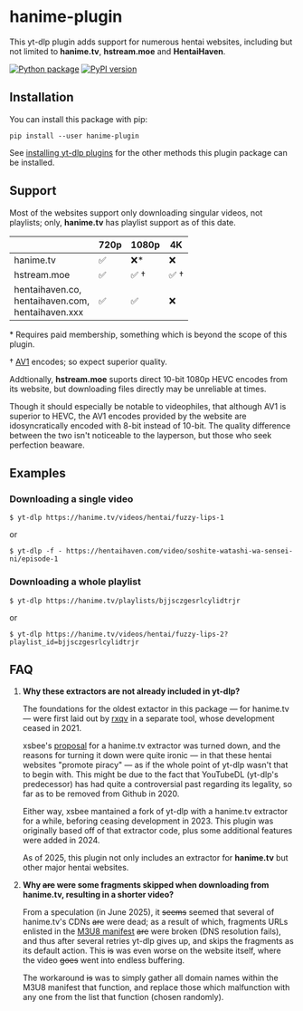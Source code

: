 # hanime-plugin

This yt-dlp plugin adds support for numerous hentai websites, including but not limited to **hanime.tv**, **hstream.moe** and **HentaiHaven**.

[![Python package](https://github.com/cynthia2006/hanime-tv-plugin/actions/workflows/python-package.yml/badge.svg)](https://github.com/cynthia2006/hanime-tv-plugin/actions/workflows/python-package.yml)
[![PyPI version](https://badge.fury.io/py/hanime-tv-plugin.svg)](https://badge.fury.io/py/hanime-tv-plugin)

## Installation

You can install this package with pip:
```
pip install --user hanime-plugin
```

See [installing yt-dlp plugins](https://github.com/yt-dlp/yt-dlp#installing-plugins) for the other methods this plugin package can be installed.

## Support

Most of the websites support only downloading singular videos, not playlists; only, **hanime.tv** has playlist support as of this date.

|                                                          | 720p               | 1080p                | 4K                   |
| -------------------------------------------------------- | ------------------ | -------------------- | -------------------- |
| hanime.tv                                                | :white_check_mark: | :x:*                 | :x:                  |
| hstream.moe                                              | :white_check_mark: | :white_check_mark: † | :white_check_mark: † |
| hentaihaven.co,<br/>hentaihaven.com,<br/>hentaihaven.xxx | :white_check_mark: | :white_check_mark:   | :x:                  |

\* Requires paid membership, something which is beyond the scope of this plugin.

† [AV1](https://en.wikipedia.org/wiki/AV1) encodes; so expect superior quality. 

Addtionally, **hstream.moe** suports direct 10-bit 1080p HEVC encodes from its website, but downloading files directly may be unreliable at times. 

Though it should especially be notable to videophiles, that although AV1 is superior to HEVC, the AV1 encodes provided by the website are idosyncratically encoded with 8-bit instead of 10-bit. The quality difference between the two isn't noticeable to the layperson, but those who seek perfection beaware.

## Examples

### Downloading a single video

```
$ yt-dlp https://hanime.tv/videos/hentai/fuzzy-lips-1
```

or 

```
$ yt-dlp -f - https://hentaihaven.com/video/soshite-watashi-wa-sensei-ni/episode-1
```

### Downloading a whole playlist

```
$ yt-dlp https://hanime.tv/playlists/bjjsczgesrlcylidtrjr
```
or
```
$ yt-dlp https://hanime.tv/videos/hentai/fuzzy-lips-2?playlist_id=bjjsczgesrlcylidtrjr
```

## FAQ

1. **Why these extractors are not already included in yt-dlp?**

   The foundations for the oldest extactor in this package — for hanime.tv — were first laid out by [rxqv](https://github.com/rxqv/htv) in a separate tool, whose development ceased in 2021.

   xsbee's [proposal](https://github.com/yt-dlp/yt-dlp/issues/4007) for a hanime.tv extractor was turned down, and the reasons for turning it down were quite ironic — in that these hentai websites "promote piracy" — as if the whole point of yt-dlp wasn't that to begin with. This might be due to the fact that YouTubeDL (yt-dlp's predecessor) has had quite a controversial past regarding its legality, so far as to be removed from Github in 2020.

   Either way, xsbee mantained a fork of yt-dlp with a hanime.tv extractor for a while, beforing ceasing development in 2023. This plugin was originally based off of that extractor code, plus some additional features were added in 2024.

   As of 2025, this plugin not only includes an extractor for **hanime.tv** but other major hentai websites. 

2. **Why ~~are~~ were some fragments skipped when downloading from hanime.tv, resulting in a shorter video?**

   From a speculation (in June 2025), it ~~seems~~ seemed that several of hanime.tv's CDNs ~~are~~ were dead; as a result of which, fragments URLs enlisted in the [M3U8 manifest](https://en.wikipedia.org/wiki/HTTP_Live_Streaming) ~~are~~ were broken (DNS resolution fails), and thus after several retries yt-dlp gives up, and skips the fragments as its default action. This ~~is~~ was even worse on the website itself, where the video ~~goes~~ went into endless buffering. 

   The workaround ~~is~~ was to simply gather all domain names within the M3U8 manifest that function, and replace those which malfunction with any one from the list that function (chosen randomly).
   
   
